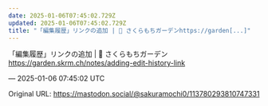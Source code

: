 ```yaml
---
date: 2025-01-06T07:45:02.729Z
updated: 2025-01-06T07:45:02.729Z
title: "「編集履歴」リンクの追加 | 🌱 さくらもちガーデンhttps://garden[...]"
---
```


<p>「編集履歴」リンクの追加 | 🌱 さくらもちガーデン<br /><a href="https://garden.skrm.ch/notes/adding-edit-history-link" target="_blank" rel="nofollow noopener" translate="no"><span class="invisible">https://</span><span class="ellipsis">garden.skrm.ch/notes/adding-ed</span><span class="invisible">it-history-link</span></a></p>

&mdash; 2025-01-06 07:45:02 UTC

Original URL: https://mastodon.social/@sakuramochi0/113780293810747331
